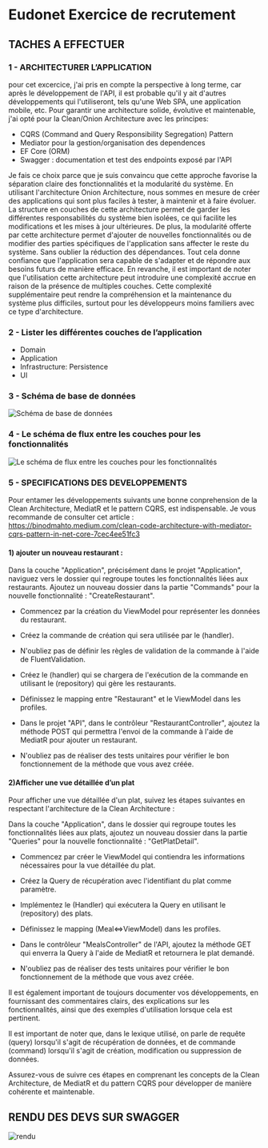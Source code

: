 # Eudonet Exercice de recrutement

## TACHES A EFFECTUER

### 1 - ARCHITECTURER L’APPLICATION

pour cet excercice, j'ai pris en compte la perspective à long terme, car après le développement de l'API, il est probable qu'il y ait d'autres développements qui l'utiliseront, tels qu'une Web SPA, une application mobile, etc. Pour garantir une architecture solide, évolutive et maintenable, j'ai opté pour la Clean/Onion Architecture avec les principes:
* CQRS (Command and Query Responsibility Segregation) Pattern
* Mediator pour la gestion/organisation des dependences
* EF Core (ORM)
* Swagger : documentation et test des endpoints exposé par l'API

Je fais ce choix parce que je suis convaincu que cette approche favorise la séparation claire des fonctionnalités et la modularité du système. En utilisant l'architecture Onion Architecture, nous sommes en mesure de créer des applications qui sont plus faciles à tester, à maintenir et à faire évoluer. La structure en couches de cette architecture permet de garder les différentes responsabilités du système bien isolées, ce qui facilite les modifications et les mises à jour ultérieures. De plus, la modularité offerte par cette architecture permet d'ajouter de nouvelles fonctionnalités ou de modifier des parties spécifiques de l'application sans affecter le reste du système. Sans oublier la réduction des dépendances. Tout cela donne confiance que l'application sera capable de s'adapter et de répondre aux besoins futurs de manière efficace. 
En revanche, il est important de noter que l'utilisation cette architecture peut introduire une complexité accrue en raison de la présence de multiples couches. Cette complexité supplémentaire peut rendre la compréhension et la maintenance du système plus difficiles, surtout pour les développeurs moins familiers avec ce type d'architecture. 

### 2 - Lister les différentes couches de l’application

* Domain
* Application
* Infrastructure: Persistence
* UI

### 3 - Schéma de base de données
![Schéma de base de données](https://i.ibb.co/6bXK33z/schema-bd.jpg)

### 4 - Le schéma de flux entre les couches pour les fonctionnalités
![Le schéma de flux entre les couches pour les fonctionnalités](https://i.ibb.co/4t0B3Ht/flux.png)

### 5 - SPECIFICATIONS DES DEVELOPPEMENTS

Pour entamer les développements suivants une bonne conprehension de la Clean Architecture, MediatR et le pattern CQRS, est indispensable. Je vous recommande de consulter cet article : https://binodmahto.medium.com/clean-code-architecture-with-mediator-cqrs-pattern-in-net-core-7cec4ee51fc3

#### 1) ajouter un nouveau restaurant :

Dans la couche "Application", précisément dans le projet "Application", naviguez vers le dossier qui regroupe toutes les fonctionnalités liées aux restaurants. Ajoutez un nouveau dossier dans la partie "Commands" pour la nouvelle fonctionnalité : "CreateRestaurant".

* Commencez par la création du ViewModel pour représenter les données du restaurant.

* Créez la commande de création qui sera utilisée par le (handler).

* N'oubliez pas de définir les règles de validation de la commande à l'aide de FluentValidation.

* Créez le (handler) qui se chargera de l'exécution de la commande en utilisant le (repository) qui gère les restaurants.

* Définissez le mapping entre "Restaurant" et le ViewModel dans les profiles.

* Dans le projet "API", dans le contrôleur "RestaurantController", ajoutez la méthode POST qui permettra l'envoi de la commande à l'aide de MediatR pour ajouter un restaurant.

* N'oubliez pas de réaliser des tests unitaires pour vérifier le bon fonctionnement de la méthode que vous avez créée.

#### 2)Afficher une vue détaillée d’un plat 

Pour afficher une vue détaillée d'un plat, suivez les étapes suivantes en respectant l'architecture de la Clean Architecture :

Dans la couche "Application", dans le dossier qui regroupe toutes les fonctionnalités liées aux plats, ajoutez un nouveau dossier dans la partie "Queries" pour la nouvelle fonctionnalité : "GetPlatDetail".

* Commencez par créer le ViewModel qui contiendra les informations nécessaires pour la vue détaillée du plat.

* Créez la Query de récupération avec l'identifiant du plat comme paramètre.

* Implémentez le (Handler) qui exécutera la Query en utilisant le (repository) des plats.

* Définissez le mapping (Meal<=>ViewModel) dans les profiles.

* Dans le contrôleur "MealsController" de l'API, ajoutez la méthode GET qui enverra la Query à l'aide de MediatR et retournera le plat demandé.

* N'oubliez pas de réaliser des tests unitaires pour vérifier le bon fonctionnement de la méthode que vous avez créée.

Il est également important de toujours documenter vos développements, en fournissant des commentaires clairs, des explications sur les fonctionnalités, ainsi que des exemples d'utilisation lorsque cela est pertinent.

Il est important de noter que, dans le lexique utilisé, on parle de requête (query) lorsqu'il s'agit de récupération de données, et de commande (command) lorsqu'il s'agit de création, modification ou suppression de données.

Assurez-vous de suivre ces étapes en comprenant les concepts de la Clean Architecture, de MediatR et du pattern CQRS pour développer de manière cohérente et maintenable.

## RENDU DES DEVS SUR SWAGGER
![rendu](https://ibb.co/KzQWxt1)